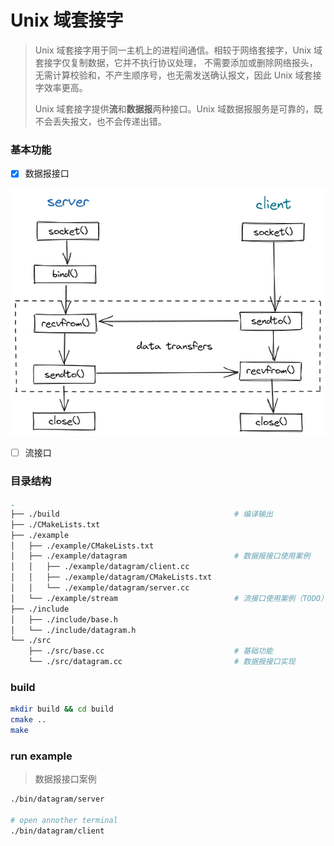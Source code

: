 # Unix 域套接字

> Unix 域套接字用于同一主机上的进程间通信。相较于网络套接字，Unix 域套接字仅复制数据，它并不执行协议处理，
> 不需要添加或删除网络报头，无需计算校验和，不产生顺序号，也无需发送确认报文，因此 Unix 域套接字效率更高。
>
> Unix 域套接字提供**流**和**数据报**两种接口。Unix 域数据报服务是可靠的，既不会丢失报文，也不会传递出错。

### 基本功能

- [x] 数据报接口

![datagram](assets/datagram.png)

- [ ] 流接口

### 目录结构

```sh
.
├── ./build                                       # 编译输出
├── ./CMakeLists.txt
├── ./example
│   ├── ./example/CMakeLists.txt
│   ├── ./example/datagram                        # 数据报接口使用案例
│   │   ├── ./example/datagram/client.cc
│   │   ├── ./example/datagram/CMakeLists.txt
│   │   └── ./example/datagram/server.cc
│   └── ./example/stream                          # 流接口使用案例（TODO）
├── ./include
│   ├── ./include/base.h
│   └── ./include/datagram.h
└── ./src
    ├── ./src/base.cc                             # 基础功能
    └── ./src/datagram.cc                         # 数据报接口实现
```

### build

```sh
mkdir build && cd build
cmake ..
make
```

### run example

> 数据报接口案例

```sh
./bin/datagram/server

# open annother terminal
./bin/datagram/client
```
